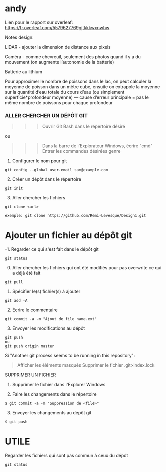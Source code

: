 # andy

Lien pour le rapport sur overleaf: <https://fr.overleaf.com/5579627769gjtkkkwxnwhw>


Notes design:


LiDAR - ajouter la dimension de distance aux pixels

Caméra - comme chevreuil, seulement des photos quand il y a du mouvement (on augmente l’autonomie de la batterie)

Batterie au lithium

Pour approximer le nombre de poissons dans le lac, on peut calculer la moyenne de poisson dans un mètre cube, ensuite on extrapole la moyenne sur la quantité d’eau totale du cours d’eau (ou simplement superficie*profondeur moyenne) — cause d’erreur principale = pas le même nombre de poissons pour chaque profondeur

### ALLER CHERCHER UN DÉPÔT GIT

>>> Ouvrir Git Bash dans le répertoire désiré

ou

>>> Dans la barre de l'Explorateur Windows, écrire "cmd"
>>> Entrer les commandes désirées genre <git add test.txt>


1. Configurer le nom pour git
```
git config --global user.email sam@example.com
```
2. Créer un dépôt dans le répertoire
```
git init
```
3. Aller chercher les fichiers
```
git clone <url>

exemple: git clone https://github.com/Remi-Levesque/Design1.git
```

# Ajouter un fichier au dépôt git

-1. Regarder ce qui s'est fait dans le dépôt git
```
git status
```
0. Aller chercher les fichiers qui ont été modifiés pour pas overwrite ce qui a déjà été fait
```
git pull
```
1. Spécifier le(s) fichier(s) à ajouter
```
git add -A
```
2. Écrire le commentaire
```
git commit -a -m "Ajout de file_name.ext"
```
3. Envoyer les modifications au dépôt
```
git push
ou
git push origin master
```
Si "Another git process seems to be running in this repository":

> Afficher les éléments masqués
> Supprimer le fichier .git>index.lock

SUPPRIMER UN FICHIER

1. Supprimer le fichier dans l'Explorer Windows

2. Faire les changements dans le répertoire
```
$ git commit -a -m "Suppression de <file>"
```
3. Envoyer les changements au dépôt git
```
$ git push
```
# UTILE

Regarder les fichiers qui sont pas commun à ceux du dépôt
```
git status
```
